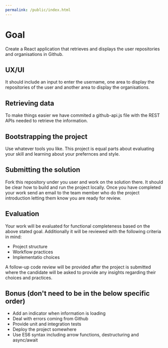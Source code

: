 ```yaml
---
permalink: /public/index.html
---
```

# Goal

Create a React application that retrieves and displays the user repositories and organisations in Github.

## UX/UI

It should include an input to enter the username, one area to display the repositories of the user and another
area to display the organisations.

## Retrieving data

To make things easier we have commited a github-api.js file with the REST APIs needed to retrieve the information.

## Bootstrapping the project

Use whatever tools you like. This project is equal parts about evaluating your skill and learning about your
prefernces and style.

## Submitting the solution

Fork this repository under you user and work on the solution there. It should be clear how to build and run the
project locally. Once you have completed your work send an email to the team member who do the project
introduction letting them know you are ready for review.

## Evaluation

Your work will be evaluated for functional completeness based on the above stated goal. Additionally it will
be reviewed with the following criteria in mind:

* Project structure
* Workflow practices
* Implementatio choices

A follow-up code review will be provided after the project is submitted where the candidate will be asked to
provide any insights regarding their choices and practices.

## Bonus (don't need to be in the below specific order)

* Add an indicator when information is loading
* Deal with errors coming from Github
* Provide unit and integration tests
* Deploy the project somewhere
* Use ES6 syntax including arrow functions, destructuring and async/await
